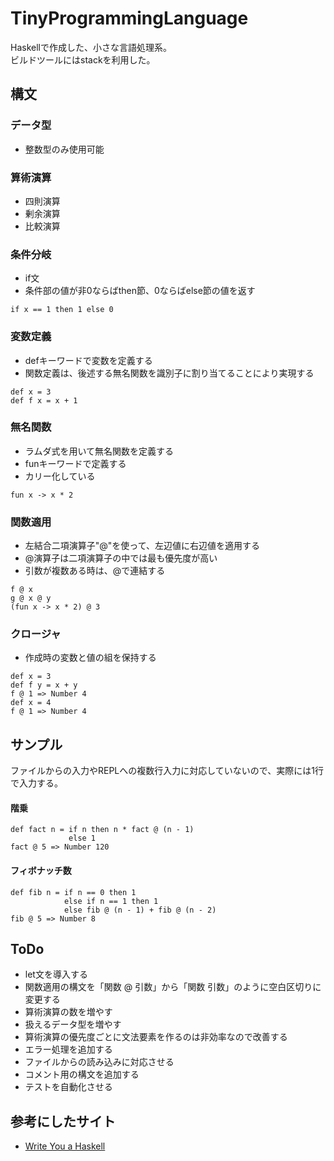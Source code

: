 # TinyProgrammingLanguage

Haskellで作成した、小さな言語処理系。  
ビルドツールにはstackを利用した。


## 構文

### データ型

* 整数型のみ使用可能

### 算術演算

* 四則演算
* 剰余演算
* 比較演算

### 条件分岐

* if文
* 条件部の値が非0ならばthen節、0ならばelse節の値を返す

```
if x == 1 then 1 else 0
```

### 変数定義

* defキーワードで変数を定義する
* 関数定義は、後述する無名関数を識別子に割り当てることにより実現する


```
def x = 3
def f x = x + 1
```

### 無名関数

* ラムダ式を用いて無名関数を定義する
* funキーワードで定義する
* カリー化している

```
fun x -> x * 2
```

### 関数適用

* 左結合二項演算子"@"を使って、左辺値に右辺値を適用する
* @演算子は二項演算子の中では最も優先度が高い
* 引数が複数ある時は、@で連結する

```
f @ x
g @ x @ y
(fun x -> x * 2) @ 3
```

### クロージャ

* 作成時の変数と値の組を保持する

```
def x = 3
def f y = x + y
f @ 1 => Number 4
def x = 4
f @ 1 => Number 4
```


## サンプル

ファイルからの入力やREPLへの複数行入力に対応していないので、実際には1行で入力する。

#### 階乗

```
def fact n = if n then n * fact @ (n - 1)
             else 1
fact @ 5 => Number 120
```

#### フィボナッチ数

```
def fib n = if n == 0 then 1
            else if n == 1 then 1
            else fib @ (n - 1) + fib @ (n - 2)
fib @ 5 => Number 8
```


## ToDo

* let文を導入する
* 関数適用の構文を「関数 @ 引数」から「関数 引数」のように空白区切りに変更する
* 算術演算の数を増やす
* 扱えるデータ型を増やす
* 算術演算の優先度ごとに文法要素を作るのは非効率なので改善する
* エラー処理を追加する
* ファイルからの読み込みに対応させる
* コメント用の構文を追加する
* テストを自動化させる


## 参考にしたサイト

* [Write You a Haskell](http://dev.stephendiehl.com/fun/002_parsers.html)
